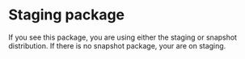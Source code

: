 # Staging package

If you see this package, you are using either the staging or snapshot distribution. If there is no snapshot package, your are on staging.